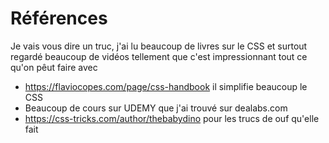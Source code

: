 # Références

Je vais vous dire un truc, j'ai lu beaucoup de livres sur le CSS et surtout regardé beaucoup de vidéos tellement que c'est impressionnant tout ce qu'on pêut faire avec

* https://flaviocopes.com/page/css-handbook il simplifie beaucoup le CSS
* Beaucoup de cours sur UDEMY que j'ai trouvé sur dealabs.com
* https://css-tricks.com/author/thebabydino pour les trucs de ouf qu'elle fait
